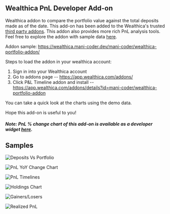 ## Wealthica PnL Developer Add-on

Wealthica addon to compare the portfolio value against the total deposits made as of the date. This add-on has been added to the Wealthica's trusted [third party addons](https://app.wealthica.com/addons/details?id=mani-coder/wealthica-portfolio-addon). This addon also provides more rich PnL analysis tools. Feel free to explore the addon with sample data [here](https://mani-coder.dev/mani-coder/wealthica-portfolio-addon/?dev-mode). 

Addon sample: https://wealthica.mani-coder.dev/mani-coder/wealthica-portfolio-addon/

Steps to load the addon in your wealthica account:

1. Sign in into your Wealthica account
2. Go to addons page -- https://app.wealthica.com/addons/
3. Click P&L Timeline addon and install -- https://app.wealthica.com/addons/details?id=mani-coder/wealthica-portfolio-addon

You can take a quick look at the charts using the demo data.

Hope this add-on is useful to you!

##### Note: PnL % change chart of this add-on is available as a developer widget [here](https://github.com/mani-coder/wealthica-addons/tree/master/widgets/pnl).</b>

## Samples

![Deposits Vs Portfolio](https://ik.imagekit.io/manicoder/wealthica-portfolio-addon/Deposits_Vs_Portfolio_Value_THiV5ZQlw.png)

![PnL YoY Change Chart](https://ik.imagekit.io/manicoder/wealthica-portfolio-addon/pnl-yoy-chart_F_NqYoQNP.png)

![PnL Timelines](https://ik.imagekit.io/manicoder/wealthica-portfolio-addon/PnL_Timelines_x8yS_q-Ly.png)

![Holdings Chart](https://ik.imagekit.io/manicoder/wealthica-portfolio-addon/holdings-analyzer-1_SvA5pT4QD.png)

![Gainers/Losers](https://ik.imagekit.io/manicoder/wealthica-portfolio-addon/stock-pnl-timeline-chart_xAEevDsMn.png)

![Realized PnL](https://ik.imagekit.io/manicoder/wealthica-portfolio-addon/Realized_PnL_ISmwPJbTB.png)

